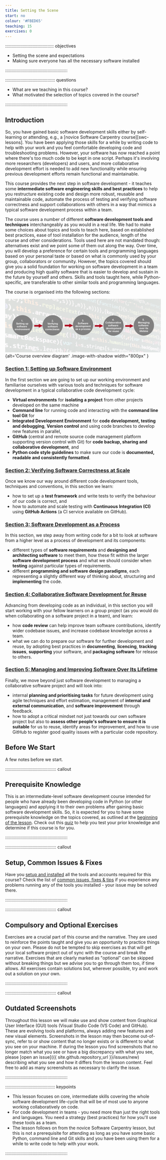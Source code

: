 ```yaml
---
title: Setting the Scene
start: no
colour: '#FBED65'
teaching: 15
exercises: 0
---
```


::::::::::::::::::::::::::::::::::::::: objectives

- Setting the scene and expectations
- Making sure everyone has all the necessary software installed

::::::::::::::::::::::::::::::::::::::::::::::::::

:::::::::::::::::::::::::::::::::::::::: questions

- What are we teaching in this course?
- What motivated the selection of topics covered in the course?

::::::::::::::::::::::::::::::::::::::::::::::::::

## Introduction

So, you have gained basic software development skills either by self-learning or attending,
e.g., a [novice Software Carpentry course][swc-lessons].
You have been applying those skills for a while by writing code to help with your work
and you feel comfortable developing code and troubleshooting problems.
However, your software has now reached a point where there's too much code to be kept in one script.
Perhaps it's involving more researchers (developers) and users,
and more collaborative development effort is needed to add new functionality
while ensuring previous development efforts remain functional and maintainable.

This course provides the next step in software development -
it teaches some **intermediate software engineering skills and best practices**
to help you restructure existing code and design more robust,
reusable and maintainable code,
automate the process of testing and verifying software correctness
and support collaborations with others in a way that
mimics a typical software development process within a team.

The course uses a number of different **software development tools and techniques**
interchangeably as you would in a real life.
We had to make some choices about topics and tools to teach here,
based on established best practices,
ease of tool installation for the audience,
length of the course and other considerations.
Tools used here are not mandated though:
alternatives exist and we point some of them out along the way.
Over time, you will develop a preference for certain tools and programming languages
based on your personal taste
or based on what is commonly used by your group, collaborators or community.
However, the topics covered should give you a solid foundation for working on software development
in a team and producing high quality software that is easier to develop
and sustain in the future by yourself and others.
Skills and tools taught here, while Python-specific,
are transferable to other similar tools and programming languages.

The course is organised into the following sections:

![](fig/course-overview.png){alt='Course overview diagram' .image-with-shadow width="800px" }

### [Section 1: Setting up Software Environment](10-section1-intro.md)

In the first section we are going to set up our working environment
and familiarise ourselves with various tools and techniques for
software development in a typical collaborative code development cycle:

- **Virtual environments** for **isolating a project** from other projects developed on the same machine
- **Command line** for running code and interacting with the **command line tool Git** for
- **Integrated Development Environment** for **code development, testing and debugging**,
  **Version control** and using code branches to develop new features in parallel,
- **GitHub** (central and remote source code management platform supporting version control with Git)
  for **code backup, sharing and collaborative development**, and
- **Python code style guidelines** to make sure our code is
  **documented, readable and consistently formatted**.

### [Section 2: Verifying Software Correctness at Scale](20-section2-intro.md)

Once we know our way around different code development tools, techniques and conventions,
in this section we learn:

- how to set up a **test framework** and write tests to verify the behaviour of our code is correct, and
- how to automate and scale testing with **Continuous Integration (CI)** using
  **GitHub Actions** (a CI service available on GitHub).

### [Section 3: Software Development as a Process](30-section3-intro.md)

In this section, we step away from writing code for a bit
to look at software from a higher level as a process of development and its components:

- different types of **software requirements** and **designing and architecting software** to meet them,
  how these fit within the larger **software development process**
  and what we should consider when **testing** against particular types of requirements.
- different **programming and software design paradigms**,
  each representing a slightly different way of thinking about,
  structuring
  and **implementing** the code.

### [Section 4: Collaborative Software Development for Reuse](40-section4-intro.md)

Advancing from developing code as an individual,
in this section you will start working with your fellow learners
on a group project (as you would do when collaborating on a software project in a team), and learn:

- how **code review** can help improve team software contributions,
  identify wider codebase issues, and increase codebase knowledge across a team.
- what we can do to prepare our software for further development and reuse,
  by adopting best practices in
  **documenting**,
  **licencing**,
  **tracking issues**,
  **supporting** your software,
  and **packaging software** for release to others.

### [Section 5: Managing and Improving Software Over Its Lifetime](50-section5-intro.md)

Finally, we move beyond just software development to managing a collaborative software project and will look into:

- internal **planning and prioritising tasks** for future development
  using agile techniques and effort estimation,
  management of **internal and external communication**,
  and **software improvement** through feedback.
- how to adopt a critical mindset not just towards our own software project
  but also to **assess other people's software to ensure it is suitable** for us to reuse,
  identify areas for improvement,
  and how to use GitHub to register good quality issues with a particular code repository.

## Before We Start

A few notes before we start.

:::::::::::::::::::::::::::::::::::::::::  callout

## Prerequisite Knowledge

This is an intermediate-level software development course
intended for people who have already been developing code in Python (or other languages)
and applying it to their own problems after gaining basic software development skills.
So, it is expected for you to have some prerequisite knowledge on the topics covered,
as outlined at the [beginning of the lesson](../index.md#prerequisites).
Check out this [quiz](../instructors/quiz.md) to help you test your prior knowledge
and determine if this course is for you.


::::::::::::::::::::::::::::::::::::::::::::::::::

:::::::::::::::::::::::::::::::::::::::::  callout

## Setup, Common Issues \& Fixes

Have you [setup and installed](../learners/setup.md) all the tools and accounts required for this course?
Check the list of [common issues, fixes \& tips](../instructors/common-issues.md)
if you experience any problems running any of the tools you installed -
your issue may be solved there.


::::::::::::::::::::::::::::::::::::::::::::::::::

:::::::::::::::::::::::::::::::::::::::::  callout

## Compulsory and Optional Exercises

Exercises are a crucial part of this course and the narrative.
They are used to reinforce the points taught
and give you an opportunity to practice things on your own.
Please do not be tempted to skip exercises
as that will get your local software project out of sync with the course and break the narrative.
Exercises that are clearly marked as "optional" can be skipped without breaking things
but we advise you to go through them too, if time allows.
All exercises contain solutions but, wherever possible, try and work out a solution on your own.


::::::::::::::::::::::::::::::::::::::::::::::::::

:::::::::::::::::::::::::::::::::::::::::  callout

## Outdated Screenshots

Throughout this lesson we will make use and show content
from Graphical User Interface (GUI) tools (Visual Studio Code (VS Code) and GitHub).
These are evolving tools and platforms, always adding new features and new visual elements.
Screenshots in the lesson may then become out-of-sync,
refer to or show content that no longer exists or is different to what you see on your machine.
If during the lesson you find screenshots that no longer match what you see
or have a big discrepancy with what you see,
please [open an issue]({{ site.github.repository_url }}/issues/new) describing what you see
and how it differs from the lesson content.
Feel free to add as many screenshots as necessary to clarify the issue.


::::::::::::::::::::::::::::::::::::::::::::::::::



:::::::::::::::::::::::::::::::::::::::: keypoints

- This lesson focuses on core, intermediate skills covering the whole software development life-cycle that will be of most use to anyone working collaboratively on code.
- For code development in teams - you need more than just the right tools and languages. You need a strategy (best practices) for how you'll use these tools as a team.
- The lesson follows on from the novice Software Carpentry lesson, but this is not a prerequisite for attending as long as you have some basic Python, command line and Git skills and you have been using them for a while to write code to help with your work.

::::::::::::::::::::::::::::::::::::::::::::::::::


